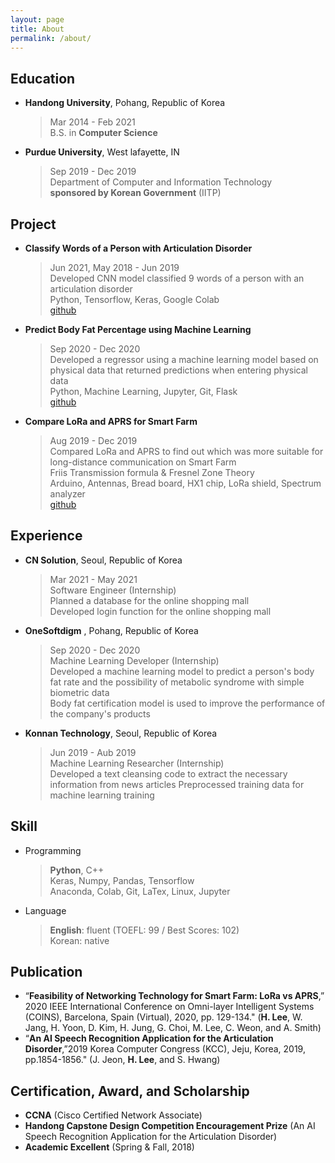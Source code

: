 ```yaml
---
layout: page
title: About
permalink: /about/
---
```


## Education
- **Handong University**, Pohang, Republic of Korea
    > Mar 2014 - Feb 2021   
    > B.S. in **Computer Science**   
- **Purdue University**, West lafayette, IN
    > Sep 2019 - Dec 2019  
    > Department of Computer and Information Technology  
    > **sponsored by Korean Government** (IITP)

## Project
- **Classify Words of a Person with Articulation Disorder**
    > Jun 2021, May 2018 - Jun 2019  
    > Developed CNN model classified 9 words of a person with an articulation disorder   
    > Python, Tensorflow, Keras, Google Colab   
    > [github](https://github.com/dlgur1994/Classify-Words-of-a-Person-with-Articulation-Disorder-using-Deep-Learning)

- **Predict Body Fat Percentage using Machine Learning** 
    > Sep 2020 - Dec 2020  
    > Developed a regressor using a machine learning model based on physical data that returned predictions when entering physical data     
    > Python, Machine Learning, Jupyter, Git, Flask   
    > [github](https://github.com/dlgur1994/Predict-Body-Fat-Percentage-using-Machine-Learning)

- **Compare LoRa and APRS for Smart Farm** 
    > Aug 2019 - Dec 2019  
    > Compared LoRa and APRS to find out which was more suitable for long-distance communication on Smart Farm   
    > Friis Transmission formula & Fresnel Zone Theory   
    > Arduino, Antennas, Bread board, HX1 chip, LoRa shield, Spectrum analyzer  
    > [github](https://github.com/dlgur1994/Compare-LoRa-and-APRS-for-Smart-Farm)

## Experience
- **CN Solution**, Seoul, Republic of Korea
    > Mar 2021 - May 2021  
    > Software Engineer (Internship)  
    > Planned a database for the online shopping mall  
    > Developed login function for the online shopping mall  
- **OneSoftdigm** , Pohang, Republic of Korea
    > Sep 2020 - Dec 2020  
    > Machine Learning Developer (Internship)  
    > Developed a machine learning model to predict a person's body fat rate and the possibility of metabolic syndrome with simple biometric data  
    > Body fat certification model is used to improve the performance of the company's products  
- **Konnan Technology**, Seoul, Republic of Korea
    > Jun 2019 - Aub 2019  
    > Machine Learning Researcher (Internship)  
    > Developed a text cleansing code to extract the necessary information from news articles
    > Preprocessed training data for machine learning training

## Skill
- Programming
    > **Python**, C++  
    > Keras, Numpy, Pandas, Tensorflow  
    > Anaconda, Colab, Git, LaTex, Linux, Jupyter
- Language
    > **English**: fluent (TOEFL: 99 / Best Scores: 102)  
    > Korean: native

## Publication
- “**Feasibility of Networking Technology for Smart Farm: LoRa vs APRS**,” 2020 IEEE International Conference on Omni-layer Intelligent Systems (COINS), Barcelona, Spain (Virtual), 2020, pp. 129-134." (**H. Lee**, W. Jang, H. Yoon, D. Kim, H. Jung, G. Choi, M. Lee, C. Weon, and A. Smith)
- “**An AI Speech Recognition Application for the Articulation Disorder**,”2019 Korea Computer Congress (KCC), Jeju, Korea, 2019, pp.1854-1856." (J. Jeon, **H. Lee**, and S. Hwang)

## Certification, Award, and Scholarship
- **CCNA** (Cisco Certified Network Associate)
- **Handong Capstone Design Competition Encouragement Prize** (An AI Speech Recognition Application for the Articulation Disorder)
- **Academic Excellent** (Spring & Fall, 2018)